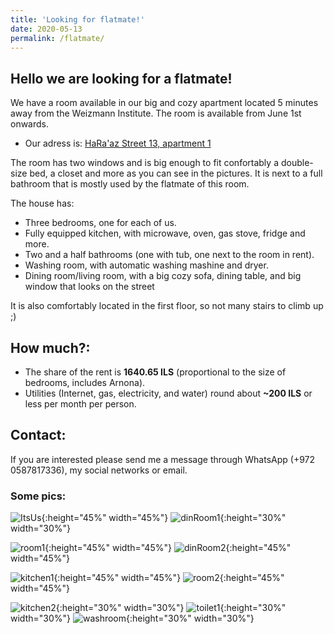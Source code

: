 ```yaml
---
title: 'Looking for flatmate!'
date: 2020-05-13
permalink: /flatmate/
---
```


## Hello we are looking for a flatmate!

We have a room available in our big and cozy apartment located 5 minutes
away from the Weizmann Institute. The room is available from June 1st onwards.

- Our adress is: [HaRa'az Street 13, apartment 1](https://goo.gl/maps/MSEeAwBXmPQcwVJu5)

The room has two windows and is big enough to fit confortably a double-size bed, a closet and more
as you can see in the pictures. It is next to a full bathroom that is mostly used by the flatmate of this room.

The house has:

- Three bedrooms, one for each of us.
- Fully equipped kitchen, with microwave, oven, gas stove, fridge and more.
- Two and a half bathrooms (one with tub, one next to the room in rent).
- Washing room, with automatic washing mashine and dryer.
- Dining room/living room, with a big cozy sofa, dining table, and big window that looks on the street

It is also comfortably located in the first floor, so not many stairs to climb up ;)

## How much?:

- The share of the rent is **1640.65 ILS** (proportional to the size of bedrooms, includes Arnona).
- Utilities (Internet, gas, electricity, and water) round about **~200 ILS** or less per month per person.

## Contact:

If you are interested please send me a message through WhatsApp (+972 0587817336), my social networks or email.

### Some pics:

![ItsUs](https://user-images.githubusercontent.com/9357097/81980296-f1877780-95f3-11ea-8fe5-295e183e8981.jpg){:height="45%" width="45%"}
![dinRoom1](https://user-images.githubusercontent.com/9357097/81887373-9195c000-9564-11ea-8e91-8f4608380455.jpg){:height="30%" width="30%"}

![room1](https://user-images.githubusercontent.com/9357097/81887441-b12ce880-9564-11ea-9253-b6281dbbdea2.jpg){:height="45%" width="45%"} ![dinRoom2](https://user-images.githubusercontent.com/9357097/81887392-9ce8eb80-9564-11ea-8eec-e2a310b0f66a.jpg){:height="45%" width="45%"} 

![kitchen1](https://user-images.githubusercontent.com/9357097/81887404-a4a89000-9564-11ea-92ad-1a735788d3c5.jpg){:height="45%" width="45%"} ![room2](https://user-images.githubusercontent.com/9357097/81887451-b5590600-9564-11ea-855e-61092e54e9dc.jpg){:height="45%" width="45%"}

![kitchen2](https://user-images.githubusercontent.com/9357097/81887637-34e6d500-9565-11ea-8324-fa11cccece7c.jpg){:height="30%" width="30%"}  ![toilet1](https://user-images.githubusercontent.com/9357097/81887615-27c9e600-9565-11ea-981a-76b4041dfb91.jpg){:height="30%" width="30%"} ![washroom](https://user-images.githubusercontent.com/9357097/81887626-2dbfc700-9565-11ea-9e32-7254d9eac184.jpg){:height="30%" width="30%"}

<!---
<img src="https://xxx.jpg" alt="xxx" style="height:350px;"/>
![fig1](https://xxx.jpg){:height="30%" width="30%"} ![fig2](https://xxx.jpg){:height="30%" width="30%"}
-->
